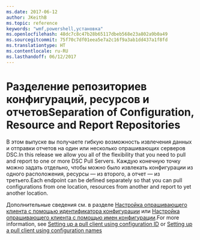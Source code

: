 ```yaml
---
ms.date: 2017-06-12
author: JKeithB
ms.topic: reference
keywords: "wmf,powershell,установка"
ms.openlocfilehash: 48dc7c8c47b28b65117dbeb568e23a802a9b0a49
ms.sourcegitcommit: 75f70c7df01eea5e7a2c16f9a3ab1dd437a1f8fd
ms.translationtype: HT
ms.contentlocale: ru-RU
ms.lasthandoff: 06/12/2017
---
```

# <a name="separation-of-configuration-resource-and-report-repositories"></a><span data-ttu-id="bde56-102">Разделение репозиториев конфигураций, ресурсов и отчетов</span><span class="sxs-lookup"><span data-stu-id="bde56-102">Separation of Configuration, Resource and Report Repositories</span></span>

<span data-ttu-id="bde56-103">В этом выпуске вы получаете гибкую возможность извлечения данных и отправки отчетов на один или несколько опрашивающих серверов DSC.</span><span class="sxs-lookup"><span data-stu-id="bde56-103">In this release we allow you all of the flexibility that you need to pull and report to one or more DSC Pull Servers.</span></span> <span data-ttu-id="bde56-104">Каждую конечную точку можно задать отдельно, чтобы можно было извлекать конфигурации из одного расположения, ресурсы — из второго, а отчет — из третьего.</span><span class="sxs-lookup"><span data-stu-id="bde56-104">Each endpoint can be defined separately so that you can pull configurations from one location, resources from another and report to yet another location.</span></span> 

<span data-ttu-id="bde56-105">Дополнительные сведения см. в разделе [Настройка опрашивающего клиента с помощью идентификатора конфигурации](https://msdn.microsoft.com/powershell/dsc/pullclientconfigid) или [Настройка опрашивающего клиента с помощью имен конфигурации](https://msdn.microsoft.com/powershell/dsc/pullclientconfignames).</span><span class="sxs-lookup"><span data-stu-id="bde56-105">For more information, see [Setting up a pull client using configuration ID](https://msdn.microsoft.com/powershell/dsc/pullclientconfigid) or [Setting up a pull client using configuration names](https://msdn.microsoft.com/powershell/dsc/pullclientconfignames)</span></span>

